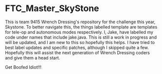 # FTC_Master_SkyStone
This is team 9415 Wrench Dressing's repository for the challenge this year, Skystone. To better navigate this, the things labelled template are templates for tele-op and autonomous modes respectively. I, Jake, have labelled my code under names that include jake.java. This is still a work in progress and will be updated, and I am new to this so hopefully this helps. I have tried to best label updates and specific patches, although I skipped quite a few. Hopefully this will assist the next generation of Wrench Dressing coders and give them a head start.


Get Boofed Idiot!!!
